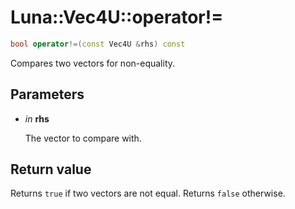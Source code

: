 # Luna::Vec4U::operator!=

```c++
bool operator!=(const Vec4U &rhs) const
```

Compares two vectors for non-equality. 



## Parameters
* *in* **rhs**

    The vector to compare with. 

## Return value
Returns `true` if two vectors are not equal. Returns `false` otherwise. 

